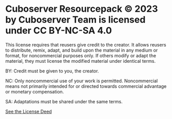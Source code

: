 # Cuboserver Resourcepack © 2023 by Cuboserver Team is licensed under CC BY-NC-SA 4.0 

This license requires that reusers give credit to the creator. 
It allows reusers to distribute, remix, adapt, and build upon the material in any medium or format, for noncommercial purposes only. 
If others modify or adapt the material, they must license the modified material under identical terms.

BY: Credit must be given to you, the creator.

NC: Only noncommercial use of your work is permitted.
Noncommercial means not primarily intended for or directed towards commercial advantage or monetary compensation.

SA: Adaptations must be shared under the same terms.

[See the License Deed](https://creativecommons.org/licenses/by-nc-sa/4.0/)
